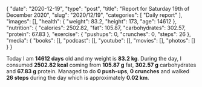 {
    "date": "2020-12-19",
    "type": "post",
    "title": "Report for Saturday 19th of December 2020",
    "slug": "2020\/12\/19",
    "categories": [
        "Daily report"
    ],
    "images": [],
    "health": {
        "weight": 83.2,
        "height": 173,
        "age": 14612
    },
    "nutrition": {
        "calories": 2502.82,
        "fat": 105.87,
        "carbohydrates": 302.57,
        "protein": 67.83
    },
    "exercise": {
        "pushups": 0,
        "crunches": 0,
        "steps": 26
    },
    "media": {
        "books": [],
        "podcast": [],
        "youtube": [],
        "movies": [],
        "photos": []
    }
}

Today I am <strong>14612 days</strong> old and my weight is <strong>83.2 kg</strong>. During the day, I consumed <strong>2502.82 kcal</strong> coming from <strong>105.87 g</strong> fat, <strong>302.57 g</strong> carbohydrates and <strong>67.83 g</strong> protein. Managed to do <strong>0 push-ups</strong>, <strong>0 crunches</strong> and walked <strong>26 steps</strong> during the day which is approximately <strong>0.02 km</strong>.